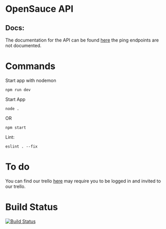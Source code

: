 # OpenSauce  API

## Docs:
The documentation for the API can be found [here](https://opensauce.gitbook.io/opensauce/) the ping endpoints are not documented.

# Commands
Start app with nodemon
```
npm run dev
```
Start App
```
node . 
```
OR 
```
npm start
```
Lint: 
```
eslint . --fix
```
# To do
You can find our trello [here](https://trello.com/c/TzSbpk0f/21-api) may require you to be logged in and invited to our trello.

# Build Status
[![Build Status](https://drone.sunildev.uk/api/badges/opensauce-uk/auth-server/status.svg)](https://drone.sunildev.uk/opensauce-uk/auth-server)
